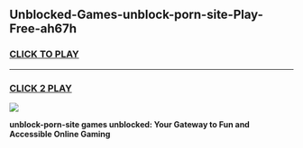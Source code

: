 
## Unblocked-Games-unblock-porn-site-Play-Free-ah67h
<h3>
<a href="https://premium76.site?title=unblock-porn-site&ref=18A1">CLICK TO PLAY</a></h3>
<hr>

<h3>
<a href="https://premium76.site?title=unblock-porn-site&ref=18A1">CLICK 2 PLAY</a>
  
</h3>

<a href="https://premium76.site?title=unblock-porn-site&ref=18A1"><img src="https://clearcache.store/games.png"></a>


**unblock-porn-site games unblocked: Your Gateway to Fun and Accessible Online Gaming**
